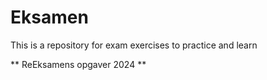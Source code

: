 # Eksamen
 
This is a repository for exam exercises to practice and learn

** ReEksamens opgaver 2024 **

